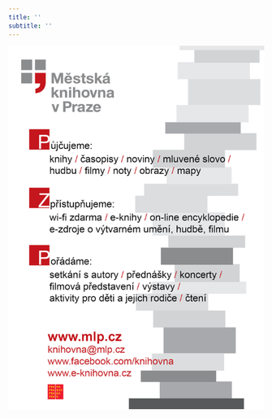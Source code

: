 ```yaml
---
title: ''
subtitle: ''
---
```


![Upoutávka Městské knihovny v Praze](./resources/upoutavka_eknihy.jpg)
